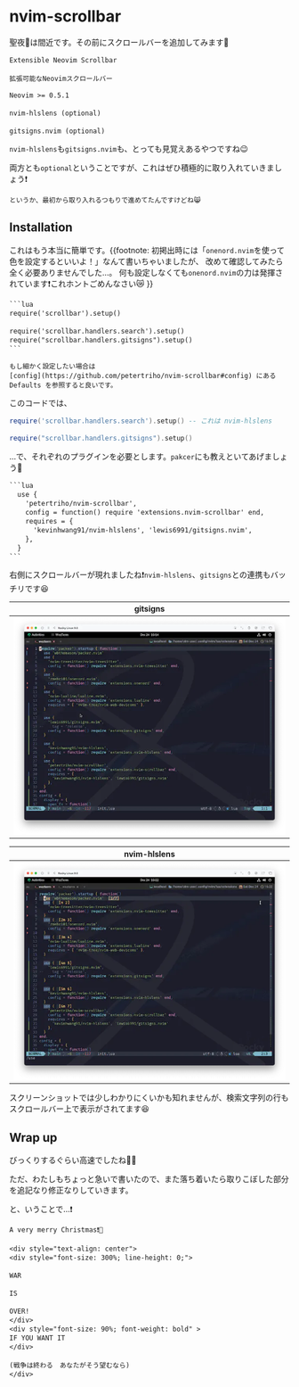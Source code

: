 # nvim-scrollbar

聖夜🌃は間近です。その前にスクロールバーを追加してみます🎄

```admonish info title="[nvim-scrollbar](https://github.com/petertriho/nvim-scrollbar)"
Extensible Neovim Scrollbar

拡張可能なNeovimスクロールバー
```

```admonish abstract title="Requirements"
Neovim >= 0.5.1

nvim-hlslens (optional)

gitsigns.nvim (optional)
```

`nvim-hlslens`も`gitsigns.nvim`も、とっても見覚えあるやつですね😉

両方とも`optional`ということですが、これはぜひ積極的に取り入れていきましょう❗

```admonish note
というか、最初から取り入れるつもりで進めてたんですけどね😸
```

## Installation

これはもう本当に簡単です。{{footnote:
初掲出時には「`onenord.nvim`を使って色を設定するといいよ！」なんて書いちゃいましたが、
改めて確認してみたら全く必要ありませんでした...。
何も設定しなくても`onenord.nvim`の力は発揮されています❗これホントごめんなさい😿
}}

~~~admonish example title="extensions/nvim-scrollbar.lua"
```lua
require('scrollbar').setup()

require('scrollbar.handlers.search').setup()
require("scrollbar.handlers.gitsigns").setup()
```
~~~

```admonish note
もし細かく設定したい場合は
[config](https://github.com/petertriho/nvim-scrollbar#config) にある Defaults を参照すると良いです。
```

このコードでは、

```lua
require('scrollbar.handlers.search').setup() -- これは nvim-hlslens
```

```lua
require("scrollbar.handlers.gitsigns").setup()
```

...で、それぞれのプラグインを必要とします。`pakcer`にも教えといてあげましょう🫶

~~~admonish example title="extensions/init.lua"
```lua
  use {
    'petertriho/nvim-scrollbar',
    config = function() require 'extensions.nvim-scrollbar' end,
    requires = {
      'kevinhwang91/nvim-hlslens', 'lewis6991/gitsigns.nvim',
    },
  }
```
~~~

右側にスクロールバーが現れましたね❗`nvim-hlslens`、`gitsigns`との連携もバッチリです😆


|gitsigns|
|:---:|
|![scrollbar-gitsign](img/scrollbar-gitsigns.webp)|

|nvim-hlslens|
|:---:|
|![scrollbar-hlslens](img/scrollbar-hlslens.webp)|

スクリーンショットでは少しわかりにくいかも知れませんが、検索文字列の行もスクロールバー上で表示がされてます😆

## Wrap up

びっくりするぐらい高速でしたね😵‍💫

ただ、わたしもちょっと急いで書いたので、また落ち着いたら取りこぼした部分を追記なり修正なりしていきます。

と、いうことで...❗

```admonish success title="Assemble"
A very merry Christmas❗🍾
```

```admonish success title=""
<div style="text-align: center">
<div style="font-size: 300%; line-height: 0;">

WAR

IS

OVER!
</div>
<div style="font-size: 90%; font-weight: bold" >
IF YOU WANT IT
</div>

(戦争は終わる　あなたがそう望むなら)
</div>
```
